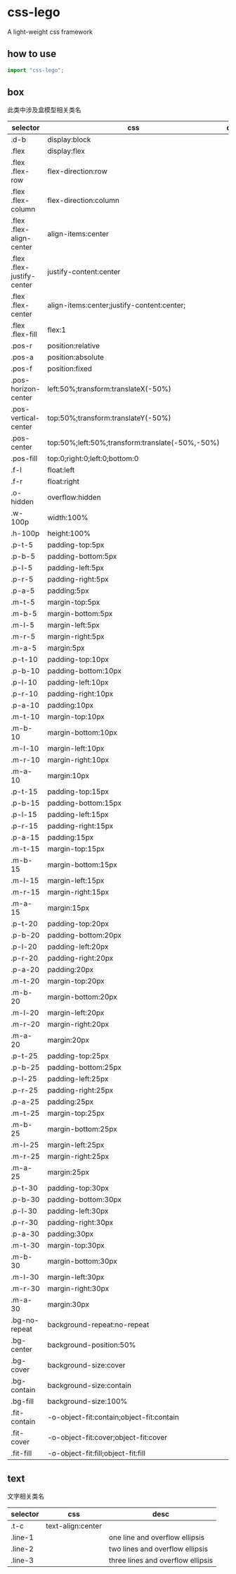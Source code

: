 # css-lego


A light-weight css framework

## how to use

```javascript
import "css-lego";
```

## box

此类中涉及盒模型相关类名


|selector | css | desc |
|---|---| --- |
|.d-b|display:block|
|.flex|display:flex|
|.flex .flex-row|flex-direction:row|
|.flex .flex-column|flex-direction:column|
|.flex .flex-align-center|align-items:center|
|.flex .flex-justify-center|justify-content:center|
|.flex .flex-center|align-items:center;justify-content:center;|
|.flex .flex-fill|flex:1|
|.pos-r|position:relative|
|.pos-a|position:absolute|
|.pos-f|position:fixed|
|.pos-horizon-center|left:50%;transform:translateX(-50%)|
|.pos-vertical-center|top:50%;transform:translateY(-50%)|
|.pos-center|top:50%;left:50%;transform:translate(-50%,-50%)|
|.pos-fill|top:0;right:0;left:0;bottom:0|
|.f-l|float:left|
|.f-r|float:right|
|.o-hidden|overflow:hidden|
|.w-100p|width:100%|
|.h-100p|height:100%|
|.p-t-5|padding-top:5px|
|.p-b-5|padding-bottom:5px|
|.p-l-5|padding-left:5px|
|.p-r-5|padding-right:5px|
|.p-a-5|padding:5px|
|.m-t-5|margin-top:5px|
|.m-b-5|margin-bottom:5px|
|.m-l-5|margin-left:5px|
|.m-r-5|margin-right:5px|
|.m-a-5|margin:5px|
|.p-t-10|padding-top:10px|
|.p-b-10|padding-bottom:10px|
|.p-l-10|padding-left:10px|
|.p-r-10|padding-right:10px|
|.p-a-10|padding:10px|
|.m-t-10|margin-top:10px|
|.m-b-10|margin-bottom:10px|
|.m-l-10|margin-left:10px|
|.m-r-10|margin-right:10px|
|.m-a-10|margin:10px|
|.p-t-15|padding-top:15px|
|.p-b-15|padding-bottom:15px|
|.p-l-15|padding-left:15px|
|.p-r-15|padding-right:15px|
|.p-a-15|padding:15px|
|.m-t-15|margin-top:15px|
|.m-b-15|margin-bottom:15px|
|.m-l-15|margin-left:15px|
|.m-r-15|margin-right:15px|
|.m-a-15|margin:15px|
|.p-t-20|padding-top:20px|
|.p-b-20|padding-bottom:20px|
|.p-l-20|padding-left:20px|
|.p-r-20|padding-right:20px|
|.p-a-20|padding:20px|
|.m-t-20|margin-top:20px|
|.m-b-20|margin-bottom:20px|
|.m-l-20|margin-left:20px|
|.m-r-20|margin-right:20px|
|.m-a-20|margin:20px|
|.p-t-25|padding-top:25px|
|.p-b-25|padding-bottom:25px|
|.p-l-25|padding-left:25px|
|.p-r-25|padding-right:25px|
|.p-a-25|padding:25px|
|.m-t-25|margin-top:25px|
|.m-b-25|margin-bottom:25px|
|.m-l-25|margin-left:25px|
|.m-r-25|margin-right:25px|
|.m-a-25|margin:25px|
|.p-t-30|padding-top:30px|
|.p-b-30|padding-bottom:30px|
|.p-l-30|padding-left:30px|
|.p-r-30|padding-right:30px|
|.p-a-30|padding:30px|
|.m-t-30|margin-top:30px|
|.m-b-30|margin-bottom:30px|
|.m-l-30|margin-left:30px|
|.m-r-30|margin-right:30px|
|.m-a-30|margin:30px|
|.bg-no-repeat|background-repeat:no-repeat|
|.bg-center|background-position:50%|
|.bg-cover|background-size:cover|
|.bg-contain|background-size:contain|
|.bg-fill|background-size:100%|
|.fit-contain|-o-object-fit:contain;object-fit:contain|
|.fit-cover|-o-object-fit:cover;object-fit:cover|
|.fit-fill|-o-object-fit:fill;object-fit:fill|


## text

文字相关类名

|selector|css|desc|
|---|---|---|
|.t-c | text-align:center||
|.line-1| | one line and overflow ellipsis|
|.line-2| | two lines and overflow ellipsis|
|.line-3| | three lines and overflow ellipsis|